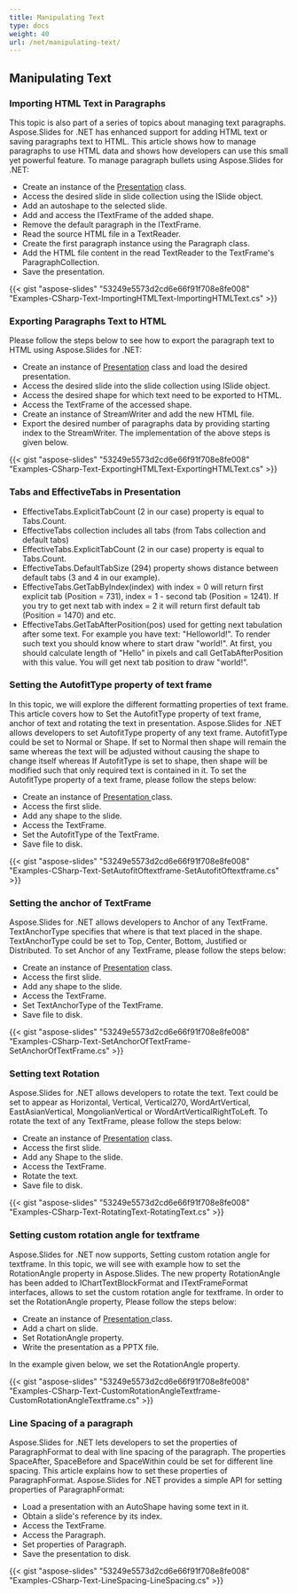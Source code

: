 ```yaml
---
title: Manipulating Text
type: docs
weight: 40
url: /net/manipulating-text/
---
```


## **Manipulating Text**
### **Importing HTML Text in Paragraphs**
This topic is also part of a series of topics about managing text paragraphs. Aspose.Slides for .NET has enhanced support for adding HTML text or saving paragraphs text to HTML. This article shows how to manage paragraphs to use HTML data and shows how developers can use this small yet powerful feature. To manage paragraph bullets using Aspose.Slides for .NET:

- Create an instance of the [Presentation](https://apireference.aspose.com/net/slides/aspose.slides/presentation) class.
- Access the desired slide in slide collection using the ISlide object.
- Add an autoshape to the selected slide.
- Add and access the ITextFrame of the added shape.
- Remove the default paragraph in the ITextFrame.
- Read the source HTML file in a TextReader.
- Create the first paragraph instance using the Paragraph class.
- Add the HTML file content in the read TextReader to the TextFrame's ParagraphCollection.
- Save the presentation.

{{< gist "aspose-slides" "53249e5573d2cd6e66f91f708e8fe008" "Examples-CSharp-Text-ImportingHTMLText-ImportingHTMLText.cs" >}}
### **Exporting Paragraphs Text to HTML**
Please follow the steps below to see how to export the paragraph text to HTML using Aspose.Slides for .NET:

- Create an instance of [Presentation](https://apireference.aspose.com/net/slides/aspose.slides/presentation) class and load the desired presentation.
- Access the desired slide into the slide collection using ISlide object.
- Access the desired shape for which text need to be exported to HTML.
- Access the TextFrame of the accessed shape.
- Create an instance of StreamWriter and add the new HTML file.
- Export the desired number of paragraphs data by providing starting index to the StreamWriter.
  The implementation of the above steps is given below.

{{< gist "aspose-slides" "53249e5573d2cd6e66f91f708e8fe008" "Examples-CSharp-Text-ExportingHTMLText-ExportingHTMLText.cs" >}}
### **Tabs and EffectiveTabs in Presentation**
- EffectiveTabs.ExplicitTabCount (2 in our case) property is equal to Tabs.Count.
- EffectiveTabs collection includes all tabs (from Tabs collection and default tabs)
- EffectiveTabs.ExplicitTabCount (2 in our case) property is equal to Tabs.Count.
- EffectiveTabs.DefaultTabSize (294) property shows distance between default tabs (3 and 4 in our example).
- EffectiveTabs.GetTabByIndex(index) with index = 0 will return first explicit tab (Position = 731), index = 1 - second tab (Position = 1241). If you try to get next tab with index = 2 it will return first default tab (Position = 1470) and etc.
- EffectiveTabs.GetTabAfterPosition(pos) used for getting next tabulation after some text. For example you have text: "Helloworld!". To render such text you should know where to start draw "world!". At first, you should calculate length of "Hello" in pixels and call GetTabAfterPosition with this value. You will get next tab position to draw "world!".
### **Setting the AutofitType property of text frame**
In this topic, we will explore the different formatting properties of text frame. This article covers how to Set the AutofitType property of text frame, anchor of text and rotating the text in presentation. Aspose.Slides for .NET allows developers to set AutofitType property of any text frame. AutofitType could be set to Normal or Shape. If set to Normal then shape will remain the same whereas the text will be adjusted without causing the shape to change itself whereas If AutofitType is set to shape, then shape will be modified such that only required text is contained in it. To set the AutofitType property of a text frame, please follow the steps below:

- Create an instance of [Presentation ](https://apireference.aspose.com/net/slides/aspose.slides/presentation)class.
- Access the first slide.
- Add any shape to the slide.
- Access the TextFrame.
- Set the AutofitType of the TextFrame.
- Save file to disk.

{{< gist "aspose-slides" "53249e5573d2cd6e66f91f708e8fe008" "Examples-CSharp-Text-SetAutofitOftextframe-SetAutofitOftextframe.cs" >}}
### **Setting the anchor of TextFrame**
Aspose.Slides for .NET allows developers to Anchor of any TextFrame. TextAnchorType specifies that where is that text placed in the shape. TextAnchorType could be set to Top, Center, Bottom, Justified or Distributed. To set Anchor of any TextFrame, please follow the steps below:

- Create an instance of [Presentation](https://apireference.aspose.com/net/slides/aspose.slides/presentation) class.
- Access the first slide.
- Add any shape to the slide.
- Access the TextFrame.
- Set TextAnchorType of the TextFrame.
- Save file to disk.

{{< gist "aspose-slides" "53249e5573d2cd6e66f91f708e8fe008" "Examples-CSharp-Text-SetAnchorOfTextFrame-SetAnchorOfTextFrame.cs" >}}
### **Setting text Rotation**
Aspose.Slides for .NET allows developers to rotate the text. Text could be set to appear as Horizontal, Vertical, Vertical270, WordArtVertical, EastAsianVertical, MongolianVertical or WordArtVerticalRightToLeft. To rotate the text of any TextFrame, please follow the steps below:

- Create an instance of [Presentation](https://apireference.aspose.com/net/slides/aspose.slides/presentation) class.
- Access the first slide.
- Add any Shape to the slide.
- Access the TextFrame.
- Rotate the text.
- Save file to disk.

{{< gist "aspose-slides" "53249e5573d2cd6e66f91f708e8fe008" "Examples-CSharp-Text-RotatingText-RotatingText.cs" >}}
### **Setting custom rotation angle for textframe**
Aspose.Slides for .NET now supports, Setting custom rotation angle for textframe. In this topic, we will see with example how to set the RotationAngle property in Aspose.Slides. The new property RotationAngle has been added to IChartTextBlockFormat and ITextFrameFormat interfaces, allows to set the custom rotation angle for textframe. In order to set the RotationAngle property, Please follow the steps below:

- Create an instance of [Presentation ](https://apireference.aspose.com/net/slides/aspose.slides/presentation)class.
- Add a chart on slide.
- Set RotationAngle property.
- Write the presentation as a PPTX file.

In the example given below, we set the RotationAngle property.

{{< gist "aspose-slides" "53249e5573d2cd6e66f91f708e8fe008" "Examples-CSharp-Text-CustomRotationAngleTextframe-CustomRotationAngleTextframe.cs" >}}
### **Line Spacing of a paragraph**
Aspose.Slides for .NET lets developers to set the properties of ParagraphFormat to deal with line spacing of the paragraph. The properties SpaceAfter, SpaceBefore and SpaceWithin could be set for different line spacing. This article explains how to set these properties of ParagraphFormat. Aspose.Slides for .NET provides a simple API for setting properties of ParagraphFormat:

- Load a presentation with an AutoShape having some text in it.
- Obtain a slide's reference by its index.
- Access the TextFrame.
- Access the Paragraph.
- Set properties of Paragraph.
- Save the presentation to disk.

{{< gist "aspose-slides" "53249e5573d2cd6e66f91f708e8fe008" "Examples-CSharp-Text-LineSpacing-LineSpacing.cs" >}}
